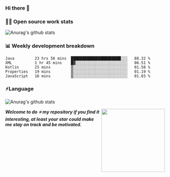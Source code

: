 

### Hi there 👋
### 👨‍💻 Open source work stats
![Anurag's github stats](https://github-readme-stats.vercel.app/api?username=wyndem&show_icons=true&theme=radical)

### 📊 Weekly development breakdown
<!--START_SECTION:waka-->
```text
Java         23 hrs 56 mins  ██████████████████████░░░   88.32 % 
XML          1 hr 45 mins    █▓░░░░░░░░░░░░░░░░░░░░░░░   06.51 % 
Kotlin       25 mins         ▒░░░░░░░░░░░░░░░░░░░░░░░░   01.58 % 
Properties   19 mins         ▒░░░░░░░░░░░░░░░░░░░░░░░░   01.19 % 
JavaScript   16 mins         ▒░░░░░░░░░░░░░░░░░░░░░░░░   01.03 % 
```
<!--END_SECTION:waka-->


### ⚡Language
![Anurag's github stats](https://github-readme-stats.vercel.app/api/top-langs/?username=wyndem&layout=compact&hide_border=true&langs_count=10)



<img align='right' src='https://octodex.github.com/images/hula_loop_octodex03.gif' width='200"'>


***Welcome to do ⭐ my repository if you find it interesting, at least your star could make me stay on track and be motivated.***







<!--
**wyndem/wyndem** is a ✨ _special_ ✨ repository because its `README.md` (this file) appears on your GitHub profile.

Here are some ideas to get you started:

- 🔭 I’m currently working on ...
- 🌱 I’m currently learning ...
- 👯 I’m looking to collaborate on ...
- 🤔 I’m looking for help with ...
- 💬 Ask me about ...
- 📫 How to reach me: ...
- 😄 Pronouns: ...
- ⚡ Fun fact: ...
-->
